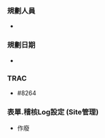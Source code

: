 ### <div id="user">規劃人員</div>
* 

### <div id="updatedate">規劃日期</div>
* 

### <div id="trac">TRAC</div>
* #8264

### <div id="sitemanage_2">表單.稽核Log設定 <path>(Site管理)</path></div>
* 作廢